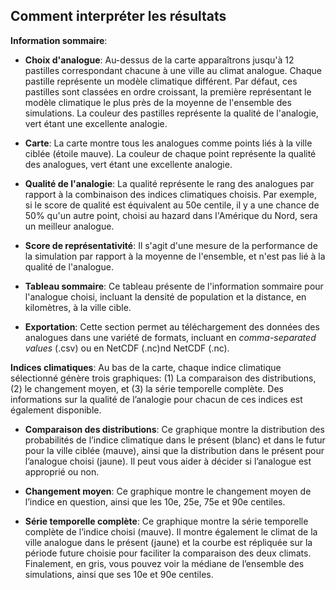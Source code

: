 ## Comment interpréter les résultats

__Information sommaire__:

- __Choix d'analogue__: Au-dessus de la carte apparaîtrons jusqu'à 12 
pastilles correspondant chacune à une ville au climat analogue. 
Chaque pastille représente un modèle climatique différent. 
Par défaut, ces pastilles sont classées en ordre croissant,
la première représentant le modèle climatique le plus près de la moyenne
de l'ensemble des simulations. La couleur des pastilles représente la qualité de l'analogie,
vert étant une excellente analogie.

- __Carte__: La carte montre tous les analogues comme points liés à la ville ciblée (étoile mauve). La couleur de chaque point représente la qualité des analogues, vert étant une excellente analogie.

- __Qualité de l'analogie__: La qualité représente le rang des analogues par rapport à la combinaison des indices climatiques choisis. Par exemple, si le score de qualité est équivalent au 50e centile, il y a une chance de 50% qu'un autre point, choisi au hazard dans l'Amérique du Nord, sera un meilleur analogue.

- __Score de représentativité__: Il s'agit d'une mesure de la performance de la simulation par rapport à la moyenne de l'ensemble, et n'est pas lié à la qualité de l'analogue.

- __Tableau sommaire__: Ce tableau présente de l'information sommaire pour l'analogue choisi, incluant la densité de population et la distance, en kilomètres, à la ville cible.

- __Exportation__: Cette section permet au téléchargement des données des analogues dans une variété de formats, incluant en _comma-separated values_ (.csv) ou en NetCDF (.nc)nd NetCDF (.nc).

__Indices climatiques__: Au bas de la carte, chaque indice climatique sélectionné génère trois graphiques: (1) La comparaison des distributions, (2) le changement moyen, et (3) la série temporelle complète. Des informations sur la qualité de l’analogie pour chacun de ces indices est également disponible. 

- __Comparaison des distributions__: Ce graphique montre la distribution des probabilités de l’indice climatique dans le présent (blanc) et dans le futur pour la ville ciblée (mauve), ainsi que la distribution dans le présent pour l’analogue choisi (jaune). Il peut vous aider à décider si l’analogue est approprié ou non.

- __Changement moyen__: Ce graphique montre le changement moyen de l’indice en question, ainsi que les 10e, 25e, 75e et 90e centiles.

- __Série temporelle complète__: Ce graphique montre la série temporelle complète de l’indice choisi (mauve). Il montre également le climat de la ville analogue dans le présent (jaune) et la courbe est répliquée sur la période future choisie pour faciliter la comparaison des deux climats. Finalement, en gris, vous pouvez voir la médiane de l’ensemble des simulations, ainsi que ses 10e et 90e centiles. 